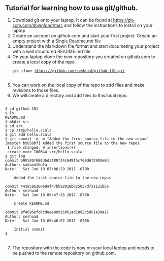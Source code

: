 ## Tutorial for learning how to use git/github. 
1. Download git onto your laptop. It can be found at https://git-scm.com/download/mac and follow the instructions to install  on your laptop 
2. Create an account on github.com and start your first project. Create an empty project with a Single Readme.md file
3. Understand the Markdown file format and start documeting your project with a well structured README.md file. 
4. On your laptop clone the new repository you created on github.com to create a local copy of the repo. <pre><code>git clone https://github.com/seshuad/github-101.git </code> </pre>
5. You can work on the local copy of the repo to add files and make revisions to those files. 
6. We will create a directory and add files to this local repo. 
<pre><code>
$ cd github-101
$ ls
README.md
$ mkdir src
$ cd src
$ cp /tmp/hello.scala .
$ git add hello.scala
$ git commit -m -m "Added the first source file to the new repos"
[master b9058bf] Added the first source file to the new repos
 1 file changed, 9 insertions(+)
 create mode 100644 src/hello.scala
$ git log
commit b9058bf686dbd2f80f34c648f5c768d6f2903e8d
Author: sadunuthula <sadunuthula@ebay.com>
Date:   Sat Jun 10 07:06:29 2017 -0700

    Added the first source file to the new repos

commit 44185e626de9af47bba2016bd25037d7a1121b5a
Author: seshuad <seshu.adunuthula@gmail.com>
Date:   Sat Jun 10 06:47:33 2017 -0700

    Create README.md

commit 9f4095efc6cdeee88d16d61ad18d2c5d81a38a17
Author: seshuad <seshu.adunuthula@gmail.com>
Date:   Sat Jun 10 06:46:02 2017 -0700

    Initial commit
$
</code>
</pre>
7. The repository with the code is now on your local laptop and needs to be pushed to the remote repository on github.com. 
